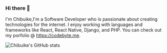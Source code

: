 ### Hi there 👋
I'm Chibuike,I'm a Software Developer who is passionate about creating technologies for the internet. I enjoy working with languages and frameworks like React, React Native, Django, and PHP. You can check out my porfolio @ https://codebyte.me. 

![Chibuike's GitHub stats](https://github-readme-stats.vercel.app/api?username=chibyk1000&show_icons=true&theme=radical)
<!--



**chibyk1000/chibyk1000** is a ✨ _special_ ✨ repository because its `README.md` (this file) appears on your GitHub profile.

Here are some ideas to get you started:

- 🔭 I’m currently working on ...
- 🌱 I’m currently learning ...
- 👯 I’m looking to collaborate on ...
- 🤔 I’m looking for help with ...
- 💬 Ask me about ...
- 📫 How to reach me: ...
- 😄 Pronouns: ...
- ⚡ Fun fact: ...
-->
